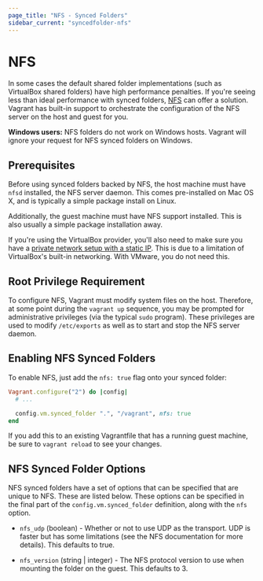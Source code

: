 ```yaml
---
page_title: "NFS - Synced Folders"
sidebar_current: "syncedfolder-nfs"
---
```


# NFS

In some cases the default shared folder implementations (such as VirtualBox
shared folders) have high performance penalties. If you're seeing less
than ideal performance with synced folders, [NFS](http://en.wikipedia.org/wiki/Network_File_System_%28protocol%29)
can offer a solution. Vagrant has built-in support to orchestrate the
configuration of the NFS server on the host and guest for you.

<div class="alert alert-info">
	<p>
		<strong>Windows users:</strong> NFS folders do not work on Windows
		hosts. Vagrant will ignore your request for NFS synced folders on
		Windows.
	</p>
</div>

## Prerequisites

Before using synced folders backed by NFS, the host machine must have
`nfsd` installed, the NFS server daemon. This comes pre-installed on Mac
OS X, and is typically a simple package install on Linux.

Additionally, the guest machine must have NFS support installed. This is
also usually a simple package installation away.

If you're using the VirtualBox provider, you'll also need to make sure you
have a
[private network setup with a static IP](http://docs.vagrantup.com/v2/networking/private_network.html). This is due to a limitation of VirtualBox's built-in networking. With
VMware, you do not need this.

## Root Privilege Requirement

To configure NFS, Vagrant must modify system files on the host. Therefore,
at some point during the `vagrant up` sequence, you may be prompted for
administrative privileges (via the typical `sudo` program). These
privileges are used to modify `/etc/exports` as well as to start and
stop the NFS server daemon.

## Enabling NFS Synced Folders

To enable NFS, just add the `nfs: true` flag onto your synced folder:

```ruby
Vagrant.configure("2") do |config|
  # ...

  config.vm.synced_folder ".", "/vagrant", nfs: true
end
```

If you add this to an existing Vagrantfile that has a running guest machine,
be sure to `vagrant reload` to see your changes.

## NFS Synced Folder Options

NFS synced folders have a set of options that can be specified that are
unique to NFS. These are listed below. These options can be specified in
the final part of the `config.vm.synced_folder` definition, along with the
`nfs` option.

* `nfs_udp` (boolean) - Whether or not to use UDP as the transport. UDP
  is faster but has some limitations (see the NFS documentation for more
  details). This defaults to true.

* `nfs_version` (string | integer) - The NFS protocol version to use when
  mounting the folder on the guest. This defaults to 3.
